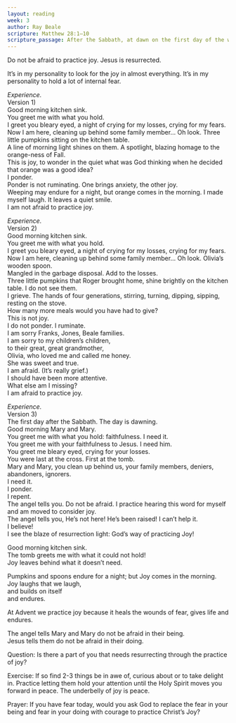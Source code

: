```yaml
---
layout: reading
week: 3
author: Ray Beale
scripture: Matthew 28:1—10
scripture_passage: After the Sabbath, at dawn on the first day of the week, Mary Magdalene and the other Mary went to look at the tomb. There was a violent earthquake, for an angel of the Lord came down from heaven and, going to the tomb, rolled back the stone and sat on it. His appearance was like lightning, and his clothes were white as snow. The guards were so afraid of him that they shook and became like dead men. The angel said to the women, “Do not be afraid, for I know that you are looking for Jesus, who was crucified. He is not here&#59; he has risen, just as he said. Come and see the place where he lay. Then go quickly and tell his disciples&#58; ‘He has risen from the dead and is going ahead of you into Galilee. There you will see him.’ Now I have told you.” <br> <br> So the women hurried away from the tomb, afraid yet filled with joy, and ran to tell his disciples. Suddenly Jesus met them. “Greetings,” he said. They came to him, clasped his feet and worshiped him. Then Jesus said to them, “Do not be afraid. Go and tell my brothers to go to Galilee&#59; there they will see me.”
---
```


Do not be afraid to practice joy.
Jesus is resurrected.

It’s in my personality to look for the joy in almost everything.
It’s in my personality to hold a lot of internal fear.
 
<i>Experience.</i>  <br>
Version 1) <br>
Good morning kitchen sink. <br>
You greet me with what you hold. <br>
I greet you bleary eyed, a night of crying for my losses, crying for my fears. <br>
Now I am here, cleaning up behind some family member… Oh look. Three little pumpkins sitting on the kitchen table. <br> A line of morning light shines on them. A spotlight, blazing homage to the orange-ness of Fall. <br>
This is joy, to wonder in the quiet what was God thinking when he decided that orange was a good idea? <br>
I ponder. <br>
Ponder is not ruminating. One brings anxiety, the other joy. <br>
Weeping may endure for a night, but orange comes in the morning. I made myself laugh. It leaves a quiet smile. <br>
I am not afraid to practice joy. <br>
 
<i>Experience.</i> <br>
Version 2) <br>
Good morning kitchen sink. <br>
You greet me with what you hold. <br>
I greet you bleary eyed, a night of crying for my losses, crying for my fears. <br>
Now I am here, cleaning up behind some family member… Oh look. Olivia’s wooden spoon. <br>
Mangled in the garbage disposal. Add to the losses. <br>
Three little pumpkins that Roger brought home, shine brightly on the kitchen table. I do not see them. <br>
I grieve. The hands of four generations, stirring, turning, dipping, sipping, resting on the stove. <br>
How many more meals would you have had to give? <br>
This is not joy. <br>
I do not ponder. I ruminate. <br>
I am sorry Franks, Jones, Beale families. <br>
I am sorry to my children’s children, <br>
to their great, great grandmother, <br>
Olivia, who loved me and called me honey. <br>
She was sweet and true. <br>
I am afraid. (It’s really grief.) <br>
I should have been more attentive. <br>
What else am I missing? <br>
I am afraid to practice joy. <br>

<i>Experience.</i> <br>
Version 3) <br>
The first day after the Sabbath. The day is dawning. <br>
Good morning Mary and Mary. <br>
You greet me with what you hold: faithfulness. I need it. <br>
You greet me with your faithfulness to Jesus. I need him. <br>
You greet me bleary eyed, crying for your losses. <br>
You were last at the cross. First at the tomb. <br>
Mary and Mary, you clean up behind us, your family members, deniers, abandoners, ignorers. <br>
I need it. <br>
I ponder. <br>
I repent. <br>
The angel tells you. Do not be afraid. I practice hearing this word for myself and am moved to consider joy. <br>
The angel tells you, He’s not here! He’s been raised! I can’t help it. <br>
I believe! <br>
I see the blaze of resurrection light: God’s way of practicing Joy! <br>
 
Good morning kitchen sink. <br>
The tomb greets me with what it could not hold! <br>
Joy leaves behind what it doesn’t need.
 
Pumpkins and spoons endure for a night; but Joy comes in the morning. <br>
Joy laughs that we laugh, <br>
and builds on itself <br>
and endures.
 
At Advent we practice joy because it heals the wounds of fear, gives life and endures.
 
The angel tells Mary and Mary do not be afraid in their being. <br>
Jesus tells them do not be afraid in their doing.
 
Question:
Is there a part of you that needs resurrecting through the practice of joy?
 
Exercise:
If so find 2-3 things be in awe of, curious about or to take delight in. Practice letting them hold your attention until the Holy Spirit moves you forward in peace. The underbelly of joy is peace.
 
Prayer:
If you have fear today, would you ask God to replace the fear in your being and fear in your doing with courage to practice Christ’s Joy?

